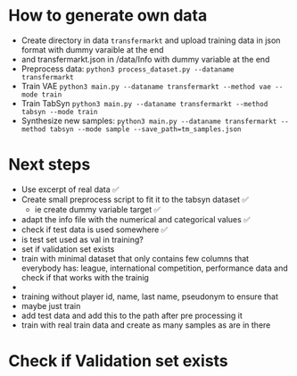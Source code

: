 # How to generate own data
- Create directory in data `transfermarkt` and upload training data in json format with dummy varaible at the end
- and transfermarkt.json in /data/Info with dummy variable at the end
- Preprocess data: `python3 process_dataset.py --dataname transfermarkt`
- Train VAE `python3 main.py --dataname transfermarkt --method vae --mode train`
- Train TabSyn `python3 main.py --dataname transfermarkt --method tabsyn --mode train`
- Synthesize new samples: `python3 main.py --dataname transfermarkt --method tabsyn --mode sample --save_path=tm_samples.json`


# Next steps
- Use excerpt of real data ✅
- Create small preprocess script to fit it to the tabsyn dataset ✅
  - ie create dummy variable target ✅
- adapt the info file with the numerical and categorical values ✅
- check if test data is used somewhere ✅
- is test set used as val in training?
- set if validation set exists
- train with minimal dataset that only contains few columns that everybody has: league, international competition, performance data and check if that works with the trainig
- 
- training without player id, name, last name, pseudonym to ensure that 
- maybe just train 
- add test data and add this to the path after pre processing it
- train with real train data and create as many samples as are in there


# Check if Validation set exists
